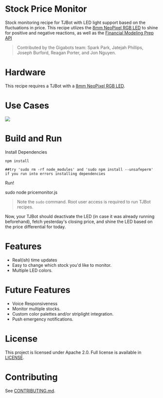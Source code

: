 # Stock Price Monitor
Stock monitoring recipe for TJBot with LED light support based on the fluctuations in price. This recipe utlizes the [8mm NeoPixel RGB LED](adafruit.com/product/1734) to shine for positive and negative reactions, as well as the [Financial Modeling Prep API](financialmodelingprep.com/developer/docs#Stock-Historical-Price)
>Contributed by the Gigabots team: Spark Park, Jatejah Phillips, Joseph Burford, Reagan Porter, and Jon Nguyen.

# Hardware
This recipe requires a TJBot with a [8mm NeoPixel RGB LED](adafruit.com/product/1734). 

# Use Cases
![](https://i.imgur.com/p7hJhGc.png)

# Build and Run
Install Dependencies

`npm install`


`##try 'sudo rm -rf node_modules' and 'sudo npm install --unsafeperm' if you run into errors installing dependencies`

Run!

  sudo node pricemonitor.js
>Note the `sudo` command. Root user access is required to run TJBot recipes.

Now, your TJBot should deactivate the LED (in case it was already running beforehand), fetch yesterday's closing price, and shine the LED based on the price differential for today.

# Features
- Real(ish) time updates
- Easy to change which stock you'd like to monitor.
- Multiple LED colors.

# Future Features
- Voice Responsiveness
- Monitor multiple stocks.
- Custom color palettes and/or striplight integration.
- Push emergency notifications.

# License
This project is licensed under Apache 2.0. Full license is available in [LICENSE](https://github.com/gigabots-tjbot/stockpricemonitor/blob/master/LICENSE).

# Contributing

See [CONTRIBUTING.md](../../master/CONTRIBUTING.md).
